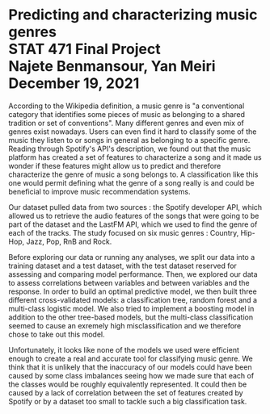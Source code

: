 # Predicting and characterizing music genres<br/>STAT  471 Final Project<br/>Najete Benmansour, Yan Meiri<br/>December 19, 2021

According to the Wikipedia definition, a music genre is "a conventional category that identifies some pieces of music as belonging to a shared tradition or set of conventions". Many different genres and even mix of genres exist nowadays. Users can even find it hard to classify some of the music they listen to or songs in general as belonging to a specific genre. Reading through Spotify's API's description, we found out that the music platform has created a set of features to characterize a song and it made us wonder if these features might allow us to predict and therefore characterize the genre of music a song belongs to. A classification like this one would permit defining what the genre of a song really is and could be beneficial to improve music recommendation systems.


Our dataset pulled data from two sources : the Spotify developer API, which allowed us to retrieve the audio features of the songs that were going to be part of the dataset and the LastFM API, which we used to find the genre of each of the tracks. The study focused on six music genres : Country, Hip-Hop, Jazz, Pop, RnB and Rock.

 
Before exploring our data or running any analyses, we split our data into a training dataset and a test dataset, with the test dataset reserved for assessing and comparing model performance. Then, we explored our data to assess correlations between variables and between variables and the response. In order to build an optimal predictive model, we then built three different cross-validated models: a classification tree, random forest and a multi-class logistic model. We also tried to implement a boosting model in addition to the other tree-based models, but the multi-class classification seemed to cause an exremely high misclassification and we therefore chose to take out this model.

 
Unfortunately, it looks like none of the models we used were efficient enough to create a real and accurate tool for classifying music genre. We think that it is unlikely that the  inaccuracy of our models could have been caused by some class imbalances seeing how we made sure that each of the classes would be roughly equivalently represented. It could then be caused by a lack of correlation between the set of features created by Spotify or by a dataset too small to tackle such a big classification task.
